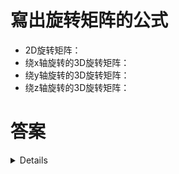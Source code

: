 # 寫出旋转矩阵的公式

- 2D旋转矩阵：
- 绕x轴旋转的3D旋转矩阵：
- 绕y轴旋转的3D旋转矩阵：
- 绕z轴旋转的3D旋转矩阵：

# 答案

<details>

2D旋转矩阵：

$$
R(\theta )=\begin{bmatrix} {p}’\\ {q}’ \end{bmatrix}=\begin{bmatrix} cos\theta &sin\theta \\ -sin\theta & cos\theta \end{bmatrix}
$$

绕x轴旋转的3D旋转矩阵：

$$
R_{x}(\theta )=\begin{bmatrix} {p}’\\ {q}’\\ {r}’ \end{bmatrix}=\begin{bmatrix} 1 &0 &0\\ 0 &cos\theta &sin\theta\\ 0 &-sin\theta &cos\theta \end{bmatrix}
$$

绕y轴旋转的3D旋转矩阵：

$$
R_{y}(\theta )=\begin{bmatrix} {p}’\\ {q}’\\ {r}’ \end{bmatrix}=\begin{bmatrix} cos\theta &0 &-sin\theta\\ 0 &1 &0\\ sin\theta &0 &cos\theta \end{bmatrix}
$$

绕z轴旋转的3D旋转矩阵：

$$
R_{z}(\theta )=\begin{bmatrix} {p}’\\ {q}’\\ {r}’ \end{bmatrix}=\begin{bmatrix} cos\theta &sin\theta &0\\ -sin\theta &cos\theta &0\\ 0 &0 &1 \end{bmatrix}
$$

</details>